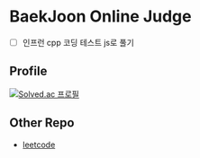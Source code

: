 # BaekJoon Online Judge

- [ ] 인프런 cpp 코딩 테스트 js로 풀기

## Profile

[![Solved.ac 프로필](https://mazassumnida.wtf/api/generate_badge?boj=seungwoo321)](https://solved.ac/seungwoo321)

## Other Repo

- [leetcode](https://github.com/Seungwoo321/leetcode)

